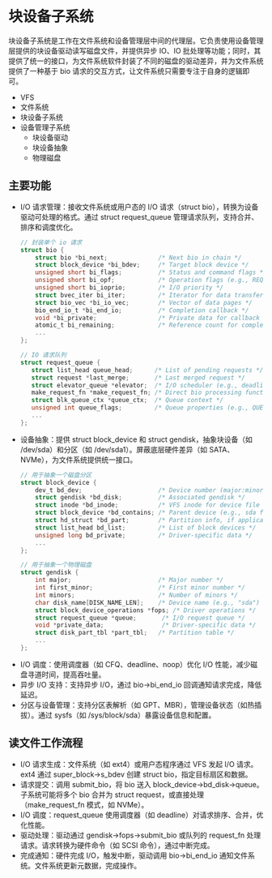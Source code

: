 # 块设备子系统
块设备子系统是工作在文件系统和设备管理层中间的代理层。它负责使用设备管理层提供的块设备驱动读写磁盘文件，并提供异步 IO、IO 批处理等功能；同时，其提供了统一的接口，为文件系统软件封装了不同的磁盘的驱动差异，并为文件系统提供了一种基于 bio 请求的交互方式，让文件系统只需要专注于自身的逻辑即可。

+ VFS
+ 文件系统
+ 块设备子系统
+ 设备管理子系统
  + 块设备驱动
  + 块设备抽象
  + 物理磁盘

## 主要功能
+ I/O 请求管理：接收文件系统或用户态的 I/O 请求（struct bio），转换为设备驱动可处理的格式。通过 struct request_queue 管理请求队列，支持合并、排序和调度优化。
  ```c
  // 封装单个 io 请求
  struct bio {
      struct bio *bi_next;              /* Next bio in chain */
      struct block_device *bi_bdev;     /* Target block device */
      unsigned short bi_flags;          /* Status and command flags */
      unsigned short bi_opf;            /* Operation flags (e.g., REQ_OP_READ) */
      unsigned short bi_ioprio;         /* I/O priority */
      struct bvec_iter bi_iter;         /* Iterator for data transfer */
      struct bio_vec *bi_io_vec;        /* Vector of data pages */
      bio_end_io_t *bi_end_io;          /* Completion callback */
      void *bi_private;                 /* Private data for callback */
      atomic_t bi_remaining;            /* Reference count for completion */
      ...
  };

  // IO 请求队列
  struct request_queue {
     struct list_head queue_head;      /* List of pending requests */
     struct request *last_merge;       /* Last merged request */
     struct elevator_queue *elevator;  /* I/O scheduler (e.g., deadline) */
     make_request_fn *make_request_fn; /* Direct bio processing function */
     struct blk_queue_ctx *queue_ctx;  /* Queue context */
     unsigned int queue_flags;         /* Queue properties (e.g., QUEUE_FLAG_MQ) */
     ...
  };
  ```
+ 设备抽象：提供 struct block_device 和 struct gendisk，抽象块设备（如 /dev/sda）和分区（如 /dev/sda1）。屏蔽底层硬件差异（如 SATA、NVMe），为文件系统提供统一接口。
  ```c
  // 用于抽象一个磁盘分区
  struct block_device {
      dev_t bd_dev;                     /* Device number (major:minor) */
      struct gendisk *bd_disk;          /* Associated gendisk */
      struct inode *bd_inode;           /* VFS inode for device file */
      struct block_device *bd_contains; /* Parent device (e.g., sda for sda1) */
      struct hd_struct *bd_part;        /* Partition info, if applicable */
      struct list_head bd_list;         /* List of block devices */
      unsigned long bd_private;         /* Driver-specific data */
      ...
  };

  // 用于抽象一个物理磁盘
  struct gendisk {
      int major;                        /* Major number */
      int first_minor;                  /* First minor number */
      int minors;                       /* Number of minors */
      char disk_name[DISK_NAME_LEN];    /* Device name (e.g., "sda") */
      struct block_device_operations *fops; /* Driver operations */
      struct request_queue *queue;       /* I/O request queue */
      void *private_data;                /* Driver-specific data */
      struct disk_part_tbl *part_tbl;   /* Partition table */
      ...
  };

  ```
+ I/O 调度：使用调度器（如 CFQ、deadline、noop）优化 I/O 性能，减少磁盘寻道时间，提高吞吐量。
+ 异步 I/O 支持：支持异步 I/O，通过 bio->bi_end_io 回调通知请求完成，降低延迟。
+ 分区与设备管理：支持分区表解析（如 GPT、MBR），管理设备状态（如热插拔）。通过 sysfs（如 /sys/block/sda）暴露设备信息和配置。

## 读文件工作流程
+ I/O 请求生成：文件系统（如 ext4）或用户态程序通过 VFS 发起 I/O 请求。ext4 通过 super_block->s_bdev 创建 struct bio，指定目标扇区和数据。
+ 请求提交：调用 submit_bio，将 bio 送入 block_device->bd_disk->queue。子系统可能将多个 bio 合并为 struct request，或直接处理（make_request_fn 模式，如 NVMe）。
+ I/O 调度：request_queue 使用调度器（如 deadline）对请求排序、合并，优化性能。
+ 驱动处理：驱动通过 gendisk->fops->submit_bio 或队列的 request_fn 处理请求。请求转换为硬件命令（如 SCSI 命令），通过中断完成。
+ 完成通知：硬件完成 I/O，触发中断，驱动调用 bio->bi_end_io 通知文件系统。文件系统更新元数据，完成操作。
